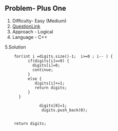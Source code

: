 ## Problem- Plus One
1. Difficulty- Easy (Medium)
2. [QuestionLink](https://leetcode.com/problems/plus-one/description/)
3. Approach - Logical 
4. Language - C++


5.Solution
 
   
      
        for(int i =digits.size()-1;  i>=0 ; i-- ) {
              if(digits[i]==9) {
                digits[i]=0;
                continue;
              }
              else {
                 digits[i]+=1;
                 return digits;
              }
          }

                   digits[0]=1;
                    digits.push_back(0);
                
            
        return digits;
